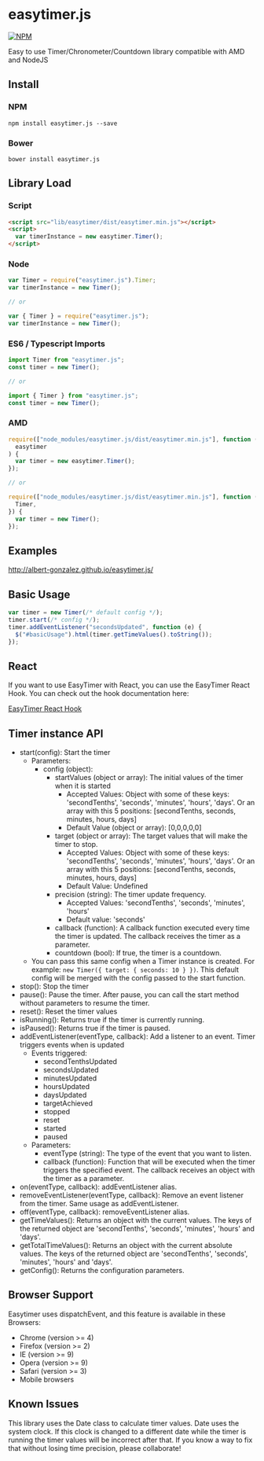 # easytimer.js

[![NPM](https://nodei.co/npm/easytimer.js.png?downloads=true&downloadRank=true)](https://nodei.co/npm/easytimer.js/)

Easy to use Timer/Chronometer/Countdown library compatible with AMD and NodeJS

## Install

### NPM

```
npm install easytimer.js --save
```

### Bower

```
bower install easytimer.js
```

## Library Load

### Script

```html
<script src="lib/easytimer/dist/easytimer.min.js"></script>
<script>
  var timerInstance = new easytimer.Timer();
</script>
```

### Node

```js
var Timer = require("easytimer.js").Timer;
var timerInstance = new Timer();

// or

var { Timer } = require("easytimer.js");
var timerInstance = new Timer();
```

### ES6 / Typescript Imports

```js
import Timer from "easytimer.js";
const timer = new Timer();

// or

import { Timer } from "easytimer.js";
const timer = new Timer();
```

### AMD

```js
require(["node_modules/easytimer.js/dist/easytimer.min.js"], function (
  easytimer
) {
  var timer = new easytimer.Timer();
});

// or

require(["node_modules/easytimer.js/dist/easytimer.min.js"], function ({
  Timer,
}) {
  var timer = new Timer();
});
```

## Examples

http://albert-gonzalez.github.io/easytimer.js/

## Basic Usage

```js
var timer = new Timer(/* default config */);
timer.start(/* config */);
timer.addEventListener("secondsUpdated", function (e) {
  $("#basicUsage").html(timer.getTimeValues().toString());
});
```

## React

If you want to use EasyTimer with React, you can use the EasyTimer React Hook. You can check out the hook documentation here:

[EasyTimer React Hook](https://github.com/albert-gonzalez/easytimer-react-hook)

## Timer instance API

- start(config): Start the timer
  - Parameters:
    - config (object):
      - startValues (object or array): The initial values of the timer when it is started
        - Accepted Values: Object with some of these keys: 'secondTenths', 'seconds', 'minutes', 'hours', 'days'. Or an array with this 5 positions: [secondTenths, seconds, minutes, hours, days]
        - Default Value (object or array): [0,0,0,0,0]
      - target (object or array): The target values that will make the timer to stop.
        - Accepted Values: Object with some of these keys: 'secondTenths', 'seconds', 'minutes', 'hours', 'days'. Or an array with this 5 positions: [secondTenths, seconds, minutes, hours, days]
        - Default Value: Undefined
      - precision (string): The timer update frequency.
        - Accepted Values: 'secondTenths', 'seconds', 'minutes', 'hours'
        - Default value: 'seconds'
      - callback (function): A callback function executed every time the timer is updated. The callback receives the timer as a parameter.
      - countdown (bool): If true, the timer is a countdown.
  - You can pass this same config when a Timer instance is created. For example: `new Timer({ target: { seconds: 10 } })`.
    This default config will be merged with the config passed to the start function.
- stop(): Stop the timer
- pause(): Pause the timer. After pause, you can call the start method without parameters to resume the timer.
- reset(): Reset the timer values
- isRunning(): Returns true if the timer is currently running.
- isPaused(): Returns true if the timer is paused.
- addEventListener(eventType, callback): Add a listener to an event. Timer triggers events when is updated
  - Events triggered:
    - secondTenthsUpdated
    - secondsUpdated
    - minutesUpdated
    - hoursUpdated
    - daysUpdated
    - targetAchieved
    - stopped
    - reset
    - started
    - paused
  - Parameters:
    - eventType (string): The type of the event that you want to listen.
    - callback (function): Function that will be executed when the timer triggers the specified event. The callback receives an object with the timer as a parameter.
- on(eventType, callback): addEventListener alias.
- removeEventListener(eventType, callback): Remove an event listener from the timer. Same usage as addEventListener.
- off(eventType, callback): removeEventListener alias.
- getTimeValues(): Returns an object with the current values. The keys of the returned object are 'secondTenths', 'seconds', 'minutes', 'hours' and 'days'.
- getTotalTimeValues(): Returns an object with the current absolute values. The keys of the returned object are 'secondTenths', 'seconds', 'minutes', 'hours' and 'days'.
- getConfig(): Returns the configuration parameters.

## Browser Support

Easytimer uses dispatchEvent, and this feature is available in these Browsers:

- Chrome (version >= 4)
- Firefox (version >= 2)
- IE (version >= 9)
- Opera (version >= 9)
- Safari (version >= 3)
- Mobile browsers

## Known Issues

This library uses the Date class to calculate timer values. Date uses the system clock. If this clock is changed to a
different date while the timer is running the timer values will be incorrect after that. If you know a way to fix that
without losing time precision, please collaborate!
